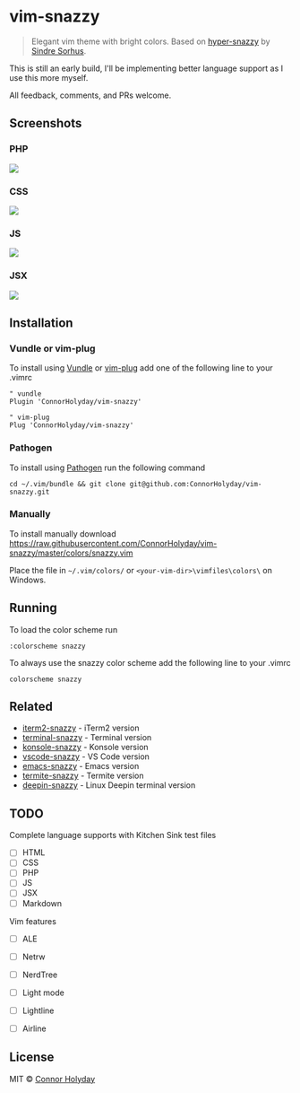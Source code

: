 # vim-snazzy

> Elegant vim theme with bright colors. Based on [hyper-snazzy](https://github.com/sindresorhus/hyper-snazzy/) by [Sindre Sorhus](https://sindresorhus.com).

This is still an early build, I'll be implementing better language support as I use this more myself.

All feedback, comments, and PRs welcome.

## Screenshots

### PHP
![](images/snazzy-php.jpg)

### CSS
![](images/snazzy-css.jpg)

### JS
![](images/snazzy-js.jpg)

### JSX
![](images/snazzy-jsx.jpg)

## Installation

### Vundle or vim-plug
To install using [Vundle](https://github.com/VundleVim/Vundle.vim) or [vim-plug](https://github.com/junegunn/vim-plug)
add one of the following line to your .vimrc

```vim
" vundle
Plugin 'ConnorHolyday/vim-snazzy'

" vim-plug
Plug 'ConnorHolyday/vim-snazzy'
```

### Pathogen
To install using [Pathogen](https://github.com/tpope/vim-pathogen) run the following command
```
cd ~/.vim/bundle && git clone git@github.com:ConnorHolyday/vim-snazzy.git
```

### Manually
To install manually download https://raw.githubusercontent.com/ConnorHolyday/vim-snazzy/master/colors/snazzy.vim

Place the file in `~/.vim/colors/` or `<your-vim-dir>\vimfiles\colors\` on Windows.

## Running

To load the color scheme run
```
:colorscheme snazzy
```

To always use the snazzy color scheme add the following line to your .vimrc
```
colorscheme snazzy
```


## Related

- [iterm2-snazzy](https://github.com/sindresorhus/iterm2-snazzy) - iTerm2 version
- [terminal-snazzy](https://github.com/sindresorhus/terminal-snazzy) - Terminal version
- [konsole-snazzy](https://github.com/miedzinski/konsole-snazzy) - Konsole version
- [vscode-snazzy](https://github.com/Tyriar/vscode-snazzy) - VS Code version
- [emacs-snazzy](https://github.com/weijiangan/emacs-snazzy) - Emacs version
- [termite-snazzy](https://github.com/kbobrowski/termite-snazzy) - Termite version
- [deepin-snazzy](https://github.com/xxczaki/deepin-snazzy) - Linux Deepin terminal version



## TODO

Complete language supports with Kitchen Sink test files

- [ ] HTML
- [ ] CSS
- [ ] PHP
- [ ] JS
- [ ] JSX
- [ ] Markdown

Vim features

- [ ] ALE
- [ ] Netrw
- [ ] NerdTree
- [ ] Light mode
- [ ] Lightline
- [ ] Airline


## License

MIT © [Connor Holyday](https://holyday.me)
